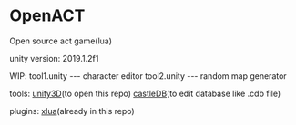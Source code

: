 # OpenACT
Open source act game(lua)

unity version: 2019.1.2f1

WIP:
tool1.unity --- character editor
tool2.unity --- random map generator 

tools:
[unity3D](https://www.unity3d.com)(to open this repo)
[castleDB](http://castledb.org)(to edit database like .cdb file)

plugins:
[xlua](https://github.com/Tencent/xLua)(already in this repo)